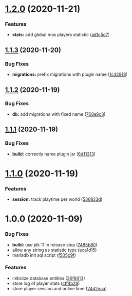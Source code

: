 # [1.2.0](https://github.com/Silthus/stats/compare/v1.1.3...v1.2.0) (2020-11-21)


### Features

* **stats:** add global max players statistic ([ad1c5c7](https://github.com/Silthus/stats/commit/ad1c5c718428fb74f288299f33d57ecea2c6cd16))

## [1.1.3](https://github.com/Silthus/stats/compare/v1.1.2...v1.1.3) (2020-11-20)


### Bug Fixes

* **migrations:** prefix migrations with plugin name ([1c42918](https://github.com/Silthus/stats/commit/1c42918939c00aed9db842b54ed67d29a05d1e73))

## [1.1.2](https://github.com/Silthus/stats/compare/v1.1.1...v1.1.2) (2020-11-19)


### Bug Fixes

* **db:** add migrations with fixed name ([708a9c3](https://github.com/Silthus/stats/commit/708a9c3a9f6862160eede7ae56e272582d7a0258))

## [1.1.1](https://github.com/Silthus/stats/compare/v1.1.0...v1.1.1) (2020-11-19)


### Bug Fixes

* **build:** correctly name plugin jar ([6d11313](https://github.com/Silthus/stats/commit/6d1131320b7c8e9461ae564d5de6b0ae9cd4329c))

# [1.1.0](https://github.com/Silthus/stats/compare/v1.0.0...v1.1.0) (2020-11-19)


### Features

* **session:** track playtime per world ([536823d](https://github.com/Silthus/stats/commit/536823d1cdf865ffd130f72716d18b6825126b82))

# 1.0.0 (2020-11-09)


### Bug Fixes

* **build:** use jdk 11 in release step ([7485b80](https://github.com/Silthus/stats/commit/7485b80e0682ac0544ee74a86d6ee96f386c389f))
* allow any string as statistic type ([aca1d15](https://github.com/Silthus/stats/commit/aca1d15535e577f6af79809b8474fb360dde5c49))
* mariadb init sql script ([f505c9f](https://github.com/Silthus/stats/commit/f505c9fe316f210d9ebeeeea2eaf12335c9912d3))


### Features

* initialize database entities ([36f8813](https://github.com/Silthus/stats/commit/36f88137b9a48b4e8b0c9564ffe3c69a2957fa28))
* store log of player stats ([cff4b28](https://github.com/Silthus/stats/commit/cff4b281563bcc23e30ce4b1aa4cd3b6efac6b67))
* store player session and online time ([24d2eaa](https://github.com/Silthus/stats/commit/24d2eaa789bc5666e37c43fec8416e75a631adbf))
